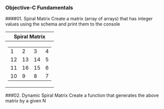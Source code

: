 ### Objective-C Fundamentals

####01. Spiral Matrix
Create a matrix (array of arrays) that has integer values using the schema and print them to
the console

| Spiral Matrix |
|:--:|
|  <table><tbody><tr><td>1</td><td>2</td><td>3</td><td>4</td></tr><tr><td>12</td><td>13</td><td>14</td><td>5</td></tr><tr><td>11</td><td>16</td><td>15</td><td>6</td></tr><tr><td>10</td><td>9</td><td>8</td><td>7</td></tr></tbody></table>  | 

###02. Dynamic Spiral Matrix
Create a function that generates the above matrix
by a given N